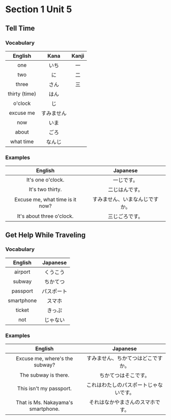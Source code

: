# Section 1 Unit 5
## Tell Time
### Vocabulary
| English | Kana | Kanji |
|:-------:|:----:|:-----:|
| one | いち | 一 |
| two | に | 二 |
| three | さん | 三 |
| thirty (time) | はん | |
| o'clock | じ | |
| excuse me | すみません | |
| now | いま | |
| about | ごろ | |
| what time | なんじ | |

### Examples
| English | Japanese |
|:-------:|:--------:|
| It's one o'clock. | 一じです。 |
| It's two thirty. | 二じはんです。 |
| Excuse me, what time is it now? | すみません、いまなんじですか。 |
| It's about three o'clock. | 三じごろです。 |

## Get Help While Traveling
### Vocabulary
| English | Japanese |
|:-------:|:--------:|
| airport | くうこう |
| subway | ちかてつ |
| passport | パスポート |
| smartphone | スマホ |
| ticket | きっぷ |
| not | じゃない |

### Examples
| English | Japanese |
|:-------:|:--------:|
| Excuse me, where's the subway? | すみません、ちかてつはどこですか。 |
| The subway is there. | ちかてつはそこです。 |
| This isn't my passport. | これはわたしのパスポートじゃないです。 |
| That is Ms. Nakayama's smartphone. | それはなかやまさんのスマホです。 |
